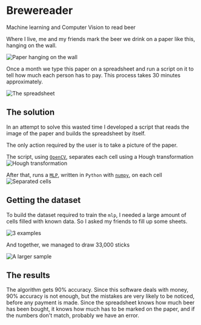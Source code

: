 # Brewereader
Machine learning and Computer Vision to read beer

Where I live, me and my friends mark the beer we drink on a paper like this, hanging on the wall.

![Paper hanging on the wall](https://raw.githubusercontent.com/ceafdc/Brewereader/master/README_Images/img1.jpg)

Once a month we type this paper on a spreadsheet and run a script on it to tell how much each person has to pay. This process takes 30 minutes approximately.

![The spreadsheet](https://raw.githubusercontent.com/ceafdc/Brewereader/master/README_Images/img7.png)

## The solution

In an attempt to solve this wasted time I developed a script that reads the image of the paper and builds the spreadsheet by itself.

The only action required by the user is to take a picture of the paper.

The script, using [`OpenCV`](http://opencv.org/), separates each cell using a Hough transformation
![Hough transformation](https://raw.githubusercontent.com/ceafdc/Brewereader/master/README_Images/img5.png)

After that, runs a [`MLP`](https://en.wikipedia.org/wiki/Multilayer_perceptron), written in `Python` with [`numpy`](http://www.numpy.org), on each cell
![Separated cells](https://raw.githubusercontent.com/ceafdc/Brewereader/master/README_Images/img6.png)

## Getting the dataset

To build the dataset required to train the `mlp`, I needed a large amount of cells filled with known data. So I asked my friends to fill up some sheets.

![3 examples](https://raw.githubusercontent.com/ceafdc/Brewereader/master/README_Images/img3.png)

And together, we managed to draw 33,000 sticks

![A larger sample](https://raw.githubusercontent.com/ceafdc/Brewereader/master/README_Images/img4.png)

## The results

The algorithm gets 90% accuracy. Since this software deals with money, 90% accuracy is not enough, but the mistakes are very likely to be noticed, before any payment is made. Since the spreadsheet knows how much beer has been bought, it knows how much has to be marked on the paper, and if the numbers don't match, probably we have an error.